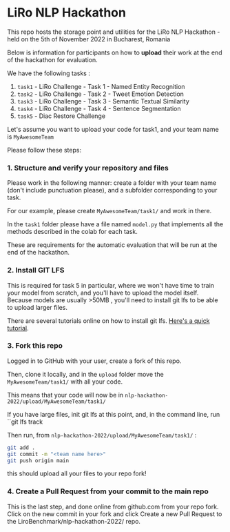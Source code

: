 # LiRo NLP Hackathon
This repo hosts the storage point and utilities for the LiRo NLP Hackathon - held on the 5th of November 2022 in Bucharest, Romania

Below is information for participants on how to **upload** their work at the end of the hackathon for evaluation. 

We have the following tasks :

1. ``task1`` - LiRo Challenge - Task 1 - Named Entity Recognition
2. ``task2`` - LiRo Challenge - Task 2 - Tweet Emotion Detection
3. ``task3`` - LiRo Challenge - Task 3 - Semantic Textual Similarity
4. ``task4`` - LiRo Challenge - Task 4 - Sentence Segmentation
5. ``task5`` - Diac Restore Challenge 

Let's assume you want to upload your code for task1, and your team name is ``MyAwesomeTeam`` 

Please follow these steps: 

### 1. Structure and verify your repository and files

Please work in the following manner: create a folder with your team name (don't include punctuation please), and a subfolder corresponding to your task.

For our example, please create ``MyAwesomeTeam/task1/`` and work in there. 

In the ``task1`` folder please have a file named ``model.py`` that implements all the methods described in the colab for each task. 

These are requirements for the automatic evaluation that will be run at the end of the hackathon. 

### 2. Install GIT LFS 

This is required for task 5 in particular, where we won't have time to train your model from scratch, and you'll have to upload the model itself. Because models are usually >50MB , you'll need to install git lfs to be able to upload larger files. 

There are several tutorials online on how to install git lfs. [Here's a quick tutorial](https://git-lfs.github.com/). 

### 3. Fork this repo

Logged in to GitHub with your user, create a fork of this repo.

Then, clone it locally, and in the ``upload`` folder move the ``MyAwesomeTeam/task1/`` with all your code.

This means that your code will now be in ``nlp-hackathon-2022/upload/MyAwesomeTeam/task1/``

If you have large files, init git lfs at this point, and, in the command line, run ``git lfs track <your-big-file-here>

Then run, from ``nlp-hackathon-2022/upload/MyAwesomeTeam/task1/`` :

```bash
git add .
git commit -m "<team name here>"
git push origin main
```

this should upload all your files to your repo fork!

### 4. Create a Pull Request from your commit to the main repo

This is the last step, and done online from github.com from your repo fork. Click on the new commit in your fork and click Create a new Pull Request to the LiroBenchmark/nlp-hackathon-2022/ repo.
